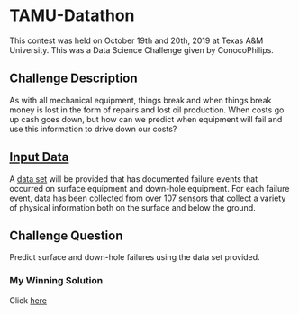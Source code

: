 # TAMU-Datathon
This contest was held on October 19th and 20th, 2019 at Texas A&M University. This was a Data Science Challenge given by ConocoPhilips.

## Challenge Description
As with all mechanical equipment, things break and when things break money is lost in the form of repairs and lost oil production. 
When costs go up cash goes down, but how can we predict when equipment will fail and use this information to drive down our costs?

## [Input Data](https://www.kaggle.com/c/equipfails/data)
A [data set](https://www.kaggle.com/c/equipfails/data) will be provided that has documented failure events that occurred on surface equipment and down-hole equipment. 
For each failure event, data has been collected from over 107 sensors that collect a variety of physical 
information both on the surface and below the ground.

## Challenge Question
Predict surface and down-hole failures using the data set provided.

### My Winning Solution
Click [here](https://github.com/sanjeev21095/TAMU-Datathon/blob/master/Winning%20solution.md)
